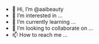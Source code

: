 - 👋 Hi, I’m @aaibeauty
- 👀 I’m interested in ...
- 🌱 I’m currently learning ...
- 💞️ I’m looking to collaborate on ...
- 📫 How to reach me ...

<!---
aaibeauty/aaibeauty is a ✨ special ✨ repository because its `README.md` (this file) appears on your GitHub profile.
You can click the Preview link to take a look at your changes.
--->
